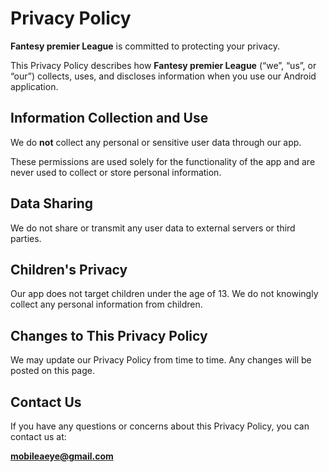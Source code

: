 # Privacy Policy

**Fantesy premier League** is committed to protecting your privacy.

This Privacy Policy describes how **Fantesy premier League** (“we”, “us”, or “our”) collects, uses, and discloses information when you use our Android application.

## Information Collection and Use

We do **not** collect any personal or sensitive user data through our app.

These permissions are used solely for the functionality of the app and are never used to collect or store personal information.

## Data Sharing

We do not share or transmit any user data to external servers or third parties.

## Children's Privacy

Our app does not target children under the age of 13. We do not knowingly collect any personal information from children.

## Changes to This Privacy Policy

We may update our Privacy Policy from time to time. Any changes will be posted on this page.

## Contact Us

If you have any questions or concerns about this Privacy Policy, you can contact us at:

**mobileaeye@gmail.com**
